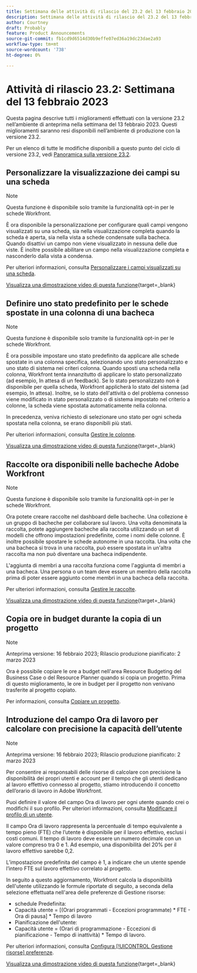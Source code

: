 ```yaml
---
title: Settimana delle attività di rilascio del 23.2 del 13 febbraio 2023
description: Settimana delle attività di rilascio del 23.2 del 13 febbraio 2023
author: Courtney
draft: Probably
feature: Product Announcements
source-git-commit: fb1cd9d6514d30b9effe07ed36a19dc23dae2a93
workflow-type: tm+mt
source-wordcount: '738'
ht-degree: 0%

---
```


# Attività di rilascio 23.2: Settimana del 13 febbraio 2023

Questa pagina descrive tutti i miglioramenti effettuati con la versione 23.2 nell’ambiente di anteprima nella settimana del 13 febbraio 2023. Questi miglioramenti saranno resi disponibili nell’ambiente di produzione con la versione 23.2.

Per un elenco di tutte le modifiche disponibili a questo punto del ciclo di versione 23.2, vedi [Panoramica sulla versione 23.2](/help/quicksilver/product-announcements/product-releases/23.2-release-activity/23-2-release-overview.md).

## Personalizzare la visualizzazione dei campi su una scheda

>[!NOTE]
>
>Questa funzione è disponibile solo tramite la funzionalità opt-in per le schede Workfront.


È ora disponibile la personalizzazione per configurare quali campi vengono visualizzati su una scheda, sia nella visualizzazione completa quando la scheda è aperta, sia nella vista a schede condensate sulla bacheca. Quando disattivi un campo non viene visualizzato in nessuna delle due viste. È inoltre possibile abilitare un campo nella visualizzazione completa e nasconderlo dalla vista a condensa.

Per ulteriori informazioni, consulta [Personalizzare i campi visualizzati su una scheda](/help/quicksilver/agile/get-started-with-boards/customize-fields-on-card.md).

[Visualizza una dimostrazione video di questa funzione](https://video.tv.adobe.com/v/3415710/){target=_blank}

## Definire uno stato predefinito per le schede spostate in una colonna di una bacheca

>[!NOTE]
>
>Questa funzione è disponibile solo tramite la funzionalità opt-in per le schede Workfront.

È ora possibile impostare uno stato predefinito da applicare alle schede spostate in una colonna specifica, selezionando uno stato personalizzato e uno stato di sistema nei criteri colonna. Quando sposti una scheda nella colonna, Workfront tenta innanzitutto di applicare lo stato personalizzato (ad esempio, In attesa di un feedback). Se lo stato personalizzato non è disponibile per quella scheda, Workfront applicherà lo stato del sistema (ad esempio, In attesa). Inoltre, se lo stato dell&#39;attività o del problema connesso viene modificato in stato personalizzato o di sistema impostato nel criterio a colonne, la scheda viene spostata automaticamente nella colonna.

In precedenza, veniva richiesto di selezionare uno stato per ogni scheda spostata nella colonna, se erano disponibili più stati.

Per ulteriori informazioni, consulta [Gestire le colonne](/help/quicksilver/agile/get-started-with-boards/manage-board-columns.md).

[Visualizza una dimostrazione video di questa funzione](https://video.tv.adobe.com/v/3415711/){target=_blank}

## Raccolte ora disponibili nelle bacheche Adobe Workfront

>[!NOTE]
>
>Questa funzione è disponibile solo tramite la funzionalità opt-in per le schede Workfront.

Ora potete creare raccolte nel dashboard delle bacheche. Una collezione è un gruppo di bacheche per collaborare sul lavoro. Una volta denominata la raccolta, potete aggiungere bacheche alla raccolta utilizzando un set di modelli che offrono impostazioni predefinite, come i nomi delle colonne. È inoltre possibile spostare le schede autonome in una raccolta. Una volta che una bacheca si trova in una raccolta, può essere spostata in un&#39;altra raccolta ma non può diventare una bacheca indipendente.

L&#39;aggiunta di membri a una raccolta funziona come l&#39;aggiunta di membri a una bacheca. Una persona o un team deve essere un membro della raccolta prima di poter essere aggiunto come membri in una bacheca della raccolta.

Per ulteriori informazioni, consulta [Gestire le raccolte](/help/quicksilver/agile/use-boards-agile-planning-tools/manage-collections.md).

[Visualizza una dimostrazione video di questa funzione](https://video.tv.adobe.com/v/3415609/){target=_blank}

## Copia ore in budget durante la copia di un progetto

>[!NOTE]
>
>Anteprima versione: 16 febbraio 2023; Rilascio produzione pianificato: 2 marzo 2023

Ora è possibile copiare le ore a budget nell&#39;area Resource Budgeting del Business Case o del Resource Planner quando si copia un progetto. Prima di questo miglioramento, le ore in budget per il progetto non venivano trasferite al progetto copiato.

Per informazioni, consulta [Copiare un progetto](/help/quicksilver/manage-work/projects/manage-projects/copy-project.md).

<!-- [View a video demonstration of this feature](https://video.tv.adobe.com/v/3415712/){target=_blank} -->

## Introduzione del campo Ora di lavoro per calcolare con precisione la capacità dell’utente

>[!NOTE]
>
>Anteprima versione: 16 febbraio 2023; Rilascio produzione pianificato: 2 marzo 2023

Per consentire ai responsabili delle risorse di calcolare con precisione la disponibilità dei propri utenti e account per il tempo che gli utenti dedicano al lavoro effettivo connesso al progetto, stiamo introducendo il concetto dell’orario di lavoro in Adobe Workfront.

Puoi definire il valore del campo Ora di lavoro per ogni utente quando crei o modifichi il suo profilo. Per ulteriori informazioni, consulta [Modificare il profilo di un utente](/help/quicksilver/administration-and-setup/add-users/create-and-manage-users/edit-a-users-profile.md).

Il campo Ora di lavoro rappresenta la percentuale di tempo equivalente a tempo pieno (FTE) che l’utente è disponibile per il lavoro effettivo, esclusi i costi comuni. Il tempo di lavoro deve essere un numero decimale con un valore compreso tra 0 e 1. Ad esempio, una disponibilità del 20% per il lavoro effettivo sarebbe 0,2.

L’impostazione predefinita del campo è 1, a indicare che un utente spende l’intero FTE sul lavoro effettivo correlato al progetto.

In seguito a questo aggiornamento, Workfront calcola la disponibilità dell&#39;utente utilizzando le formule riportate di seguito, a seconda della selezione effettuata nell&#39;area delle preferenze di Gestione risorse:

* schedule Predefinita:
* Capacità utente = [(Orari programmati - Eccezioni programmate) * FTE - Ora di pausa] * Tempo di lavoro
* Pianificazione dell&#39;utente:
* Capacità utente = (Orari di programmazione - Eccezioni di pianificazione - Tempo di inattività) * Tempo di lavoro.

Per ulteriori informazioni, consulta [Configura [!UICONTROL Gestione risorse] preferenze](/help/quicksilver/administration-and-setup/set-up-workfront/configure-system-defaults/configure-resource-mgmt-preferences.md).

[Visualizza una dimostrazione video di questa funzione](https://video.tv.adobe.com/v/3415608/){target=_blank}